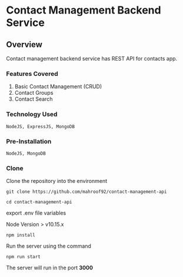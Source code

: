 # Contact Management Backend Service

## Overview

Contact management backend service has REST API for contacts app.

### Features Covered

1. Basic Contact Management (CRUD)
2. Contact Groups
3. Contact Search

### Technology Used

```
NodeJS, ExpressJS, MongoDB
```

### Pre-Installation

```
NodeJS, MongoDB
```

### Clone

Clone the repository into the environment

```
git clone https://github.com/mahroof92/contact-management-api

cd contact-management-api
```

export .env file variables

Node Version > v10.15.x
```
npm install
```

Run the server using the command

```
npm run start
```

The server will run in the port **3000**

